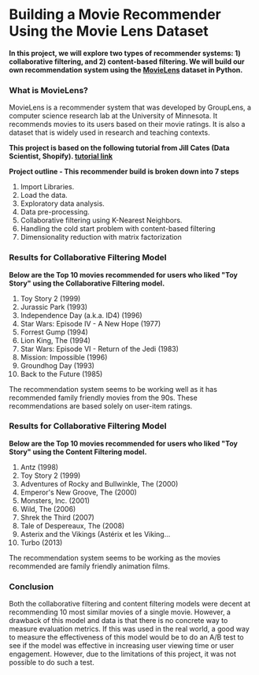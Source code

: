 # Building a Movie Recommender Using the Movie Lens Dataset

**In this project, we will explore two types of recommender systems: 1) collaborative filtering, and 2) content-based filtering. We will build our own recommendation system using the [MovieLens](https://movielens.org/home) dataset in Python.**

### What is MovieLens?

MovieLens is a recommender system that was developed by GroupLens, a computer science research lab at the University of Minnesota. It recommends movies to its users based on their movie ratings. It is also a dataset that is widely used in research and teaching contexts.

**This project is based on the following tutorial from Jill Cates (Data Scientist, Shopify). [tutorial link](https://www.youtube.com/watch?v=XfAe-HLysOM)**

**Project outline - This recommender build is broken down into 7 steps**

1. Import Libraries.
2. Load the data.
3. Exploratory data analysis.
4. Data pre-processing.
5. Collaborative filtering using K-Nearest Neighbors.
6. Handling the cold start problem with content-based filtering
7. Dimensionality reduction with matrix factorization

### Results for Collaborative Filtering Model

**Below are the Top 10 movies recommended for users who liked "Toy Story" using the Collaborative Filtering model.**

1. Toy Story 2 (1999)
2. Jurassic Park (1993)
3. Independence Day (a.k.a. ID4) (1996)
4. Star Wars: Episode IV - A New Hope (1977)
5. Forrest Gump (1994)
6. Lion King, The (1994)
7. Star Wars: Episode VI - Return of the Jedi (1983)
8. Mission: Impossible (1996)
9. Groundhog Day (1993)
10. Back to the Future (1985)
    
The recommendation system seems to be working well as it has recommended family friendly movies from the 90s. These recommendations are based solely on user-item ratings.

### Results for Collaborative Filtering Model

**Below are the Top 10 movies recommended for users who liked "Toy Story" using the Content Filtering model.**

1. Antz (1998)
2. Toy Story 2 (1999)
3. Adventures of Rocky and Bullwinkle, The (2000)
4. Emperor's New Groove, The (2000)
5. Monsters, Inc. (2001)
6. Wild, The (2006)
7. Shrek the Third (2007)
8. Tale of Despereaux, The (2008)
9. Asterix and the Vikings (Astérix et les Viking...
10. Turbo (2013)

The recommendation system seems to be working as the movies recommended are family friendly animation films.

### Conclusion

Both the collaborative filtering and content filtering models were decent at recommending 10 most similar movies of a single movie. However, a drawback of this model and data is that there is no concrete way to measure evaluation metrics. If this was used in the real world, a good way to measure the effectiveness of this model would be to do an A/B test to see if the model was effective in increasing user viewing time or user engagement. However, due to the limitations of this project, it was not possible to do such a test.



